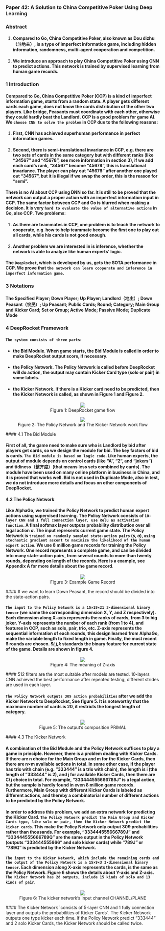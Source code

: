 ### Paper 42: A Solution to China Competitive Poker Using Deep Learning

### Abstract

1. #### Compared to Go, China Competitive Poker, also known as Dou dizhu（斗地主）, is a type of imperfect information game, including hidden information, randomness, multi-agent cooperation and competition.

2. #### We introduce an approach to play China Competitive Poker using CNN to predict actions. This network is trained by supervised learning from human game records.

### 1 Introduction

#### Compared to Go, China Competitive Poker (CCP) is a kind of imperfect information game, starts from a random state. A player gets different cards each game, does not know the cards distribution of the other two players. Like bridge, Peasants must coordinate with each other, otherwise they could hardly beat the Landlord. CCP is a good problem for game AI. We `choose CNN to solve the problem` in CCP due to the following reasons:

1. #### First, CNN has achieved superhuman performance in perfect information games.

2. #### Second, there is semi-translational invariance in CCP, e.g. there are two sets of cards in the same category but with different ranks (like “34567” and “45678”, see more information in section 3), if we add each card’s rank, “34567” become “45678”, this is translational invariance. The player can play out “45678” after another one played out “34567”, but it is illegal if we swap the order, this is the reason for “semi”.

#### There is no AI about CCP using DNN so far. It is still to be proved that the network can output a proper action with an imperfect information input in CCP. The same factor between CCP and Go is blurred when making a decision. It is very `hard to evaluate the value of alternative actions` in Go, also CCP. Two problems:

1. #### As there are teammates in CCP, one problem is to teach the network to cooperate, e.g. how to help teammate become the first one to play out all cards, while his cards is not good enough. 

2. #### Another problem we are interested in is inference, whether the network is able to analyze like human experts’ logic. 

#### The `DeepRocket`, which is developed by us, gets the SOTA performance in CCP. We prove that `the network can learn cooperate and inference in imperfect information game`.

### 3 Notations

#### The Specified Player; Down Player; Up Player; Landlord（地主）; Down Peasant（农民）; Up Peasant; Public Cards; Round; Category; Main Group and Kicker Card; Set or Group; Active Mode; Passive Mode; Duplicate Mode

### 4 DeepRocket Framework

#### `The system consists of three parts`: 

- #### the Bid Module. When game starts, the Bid Module is called in order to make DeepRocket output score, if necessary. 

- #### the Policy Network. The Policy Network is called before DeepRocket will do action, the output may contain Kicker Card type (solo or pair) in some labels. 

- #### the Kicker Network. If there is a Kicker card need to be predicted, then the Kicker Network is called, as shown in Figure 1 and Figure 2.

<p align="center">
<img src="/images/743.png"><br/>
Figure 1: DeepRocket game flow
</p>

<p align="center">
<img src="/images/744.png"><br/>
Figure 2: The Policy Network and The Kicker Network work flow
</p>
#### 4.1 The Bid Module

#### First of all, the game need to make sure who is Landlord by bid after players get cards, so we design the module for bid. The key factors of bid is cards. `The Bid module is based on logic code`. Like human experts, the output of module depends on control cards (like “A”, “2”, and “jokers”) and tidiness（整齐度）(that means less sets combined by cards). The module have been used on many online platform in business in China, and it is proved that works well. Bid is not used in Duplicate Mode, also in test, we do not introduce more details and focus on other components of DeepRocket.

#### 4.2 The Policy Network

#### Like AlphaGo, we trained the Policy Network to predict human expert actions using supervised learning. The Policy Network consists of `10-layer CNN and 1 full connection layer, use Relu as activation function`. A final softmax layer outputs probability distribution over all legal action *a*. The input represents current game state. The Policy Network is `trained on randomly sampled state-action pairs` (*s*, *a*), `using stochastic gradient ascent to maximize the likelihood of the human expert action`. We use 8 million game records for training the Policy Network. One record represents a complete game, and can be divided into many state-action pairs, from several rounds to more than twenty rounds, depending on length of the records. Here is a example, see Appendix A for more details about the game record.

<p align="center">
<img src="/images/745.png"><br/>
Figure 3: Example Game Record
</p>
#### If we want to learn Down Peasant, the record should be divided into the state-action pairs.

#### `The input to the Policy Network is a 15×19×21 3-dimensional binary tensor` (we name the corresponding dimension X, Y, and Z respectively). Each dimension along X-axis represents the ranks of cards, from 3 to big joker. Y-axis represents the number of each rank (from 1 to 4), and features in CCP, such as solo, pair, trio, etc. Z-axis represents the sequential information of each rounds, this design learned from AlphaGo, make the variable length to fixed length in game. Finally, the most recent 6 rounds are chosen. S*i,j,k* standards the binary feature for current state of the game. Details are shown in figure 4.

<p align="center">
<img src="/images/746.png"><br/>
Figure 4: The meaning of Z-axis
</p>
#### 512 filters are the most suitable after models are tested. 10-layers CNN achieved the best performance after repeated testing, different strides are used in each layer.

#### `The Policy Network outputs 309 action probabilities` after we add the Kicker Network to DeepRocket, See figure 5. It is noteworthy that the maximum number of cards is 20, it restricts the longest length of category.

<p align="center">
<img src="/images/747.png"><br/>
Figure 5: The output’s composition PRIMAL
</p>
#### 4.3 The Kicker Network

#### A combination of the Bid Module and the Policy Network suffices to play a game in principle. However, there is a problem dealing with Kicker Cards. If there are n choice for the Main Group and m for the Kicker Cards, then there are n×m available actions in total. In some other case, if the player has trio with chain (e.g. “333444” is a trio with chain), the length is i (the length of ”333444” is 2), and j for available Kicker Cards, then there are C*i j* choice in total. For example, “333444555666789J” is a legal action, but the sample is hardly found in even 8 million game records. Furthermore, Main Group with different Kicker Cards is labeled as different actions, and thereby a combinatorial number of different actions to be predicted by the Policy Network.

#### In order to address this problem, we add an extra network for predicting the Kicker Card. `The Policy Network predict the Main Group and Kicker Cards type, like solo or pair, then the Kicker Network predict the kicker cards`. This make the Policy Network only output 309 probabilities rather than thousands. For example, “333444555666789J” and “333444555666789Q” are the same output in the Policy Network (outputs “333444555666” and solo kicker cards) while “789J” or “789Q” is predicted by the Kicker Network. 

#### `The input to the Kicker Network, which include the remaining cards and the output of the Policy Network is a 15×9×3 3-dimensional binary tensor`. Each dimension along X-axis represents the cards, is the same as the Policy Network. Figure 6 shows the details about Y-axis and Z-axis. `The Kicker Network has 28 outputs, include 15 kinds of solo and 13 kinds of pair`. 

<p align="center">
<img src="/images/748.png"><br/>
Figure 6: The kicker network’s input channel CHANNEL/PLANE
</p>
#### The Kicker Network `consists of 5-layer CNN and 1 fully connection layer and outputs the probabilities of Kicker Cards`. The Kicker Network outputs one type kicker each time. If the Policy Network predict “333444” and 2 solo Kicker Cards, the Kicker Network should be called twice.
